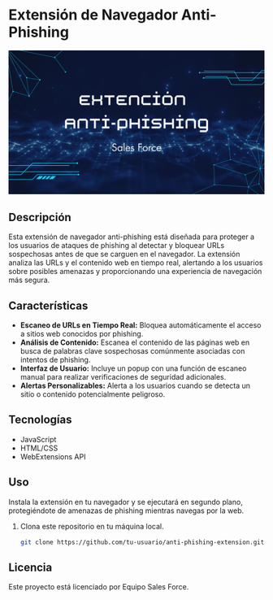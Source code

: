 # Extensión de Navegador Anti-Phishing

![Vista previa de la extensión](images/A02.png)


## Descripción

Esta extensión de navegador anti-phishing está diseñada para proteger a los usuarios de ataques de phishing al detectar y bloquear URLs sospechosas antes de que se carguen en el navegador. La extensión analiza las URLs y el contenido web en tiempo real, alertando a los usuarios sobre posibles amenazas y proporcionando una experiencia de navegación más segura.

## Características

- **Escaneo de URLs en Tiempo Real:** Bloquea automáticamente el acceso a sitios web conocidos por phishing.
- **Análisis de Contenido:** Escanea el contenido de las páginas web en busca de palabras clave sospechosas comúnmente asociadas con intentos de phishing.
- **Interfaz de Usuario:** Incluye un popup con una función de escaneo manual para realizar verificaciones de seguridad adicionales.
- **Alertas Personalizables:** Alerta a los usuarios cuando se detecta un sitio o contenido potencialmente peligroso.

## Tecnologías

- JavaScript
- HTML/CSS
- WebExtensions API

## Uso

Instala la extensión en tu navegador y se ejecutará en segundo plano, protegiéndote de amenazas de phishing mientras navegas por la web.
1. Clona este repositorio en tu máquina local.
   ```bash
   git clone https://github.com/tu-usuario/anti-phishing-extension.git

## Licencia
Este proyecto está licenciado por Equipo Sales Force.
